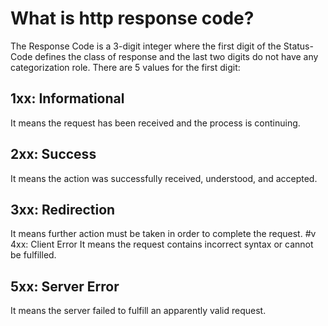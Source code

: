 # What is http response code?

The Response Code is a 3-digit integer where the first digit of the Status-Code defines the class of response and the last two digits do not have any categorization role. There are 5 values for the first digit:
## 1xx: Informational
It means the request has been received and the process is continuing.
## 2xx: Success
It means the action was successfully received, understood, and accepted.
## 3xx: Redirection
It means further action must be taken in order to complete the request.
#v 4xx: Client Error
It means the request contains incorrect syntax or cannot be fulfilled.
## 5xx: Server Error
It means the server failed to fulfill an apparently valid request.
